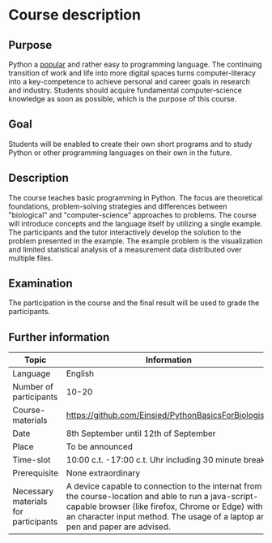 # Course description

## Purpose

Python a [popular](https://github.blog/news-insights/octoverse/octoverse-2024/) and rather easy to programming language.
The continuing transition of work and life into more digital spaces turns computer-literacy into a key-competence to achieve personal and career goals in research and industry.
Students should acquire fundamental computer-science knowledge as soon as possible, which is the purpose of this course.

## Goal

Students will be enabled to create their own short programs and to study Python or other programming languages on their own in the future.

## Description 

The course teaches basic programming in Python.
The focus are theoretical foundations, problem-solving strategies and differences between "biological" and "computer-science" approaches to problems.
The course will introduce concepts and the language itself by utilizing a single example.
The participants and the tutor interactively develop the solution to the problem presented in the example.
The example problem is the visualization and limited statistical analysis of a measurement data distributed over multiple files.

## Examination

The participation in the course and the final result will be used to grade the participants.

## Further information

| Topic                                | Information                                          |
| ------------------------------------ | ---------------------------------------------------- |
| Language                             | English                                              |
| Number of participants               | 10-20                                                | 
| Course-materials                     | https://github.com/Einsied/PythonBasicsForBiologists |
| Date                                 | 8th September until 12th of September                |
| Place                                | To be announced                                      |
| Time-slot                            | 10:00 c.t. -17:00 c.t. Uhr including 30 minute break |
| Prerequisite                         | None extraordinary                                   |
| Necessary materials for participants | A device capable to connection to the internat from the course-location and able to run a java-script-capable browser (like firefox, Chrome or Edge) with an character input method. The usage of a laptop and pen and paper are advised. |

